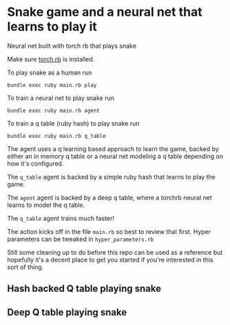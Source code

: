   # Snake game and a neural net that learns to play it

  Neural net built with torch rb that plays snake

  Make sure [torch.rb](https://github.com/ankane/torch.rb) is installed.

  To play snake as a human run

  ```
  bundle exec ruby main.rb play
  ```

  To train a neural net to play snake run

  ```
  bundle exec ruby main.rb agent
  ```

  To train a q table (ruby hash) to play snake run

  ```
  bundle exec ruby main.rb q_table
  ```

  The agent uses a q learning based approach to learn the game, backed by
  either an in memory q table or a neural net modeling a q table depending
  on how it's configured.

  The `q_table` agent is backed by a simple ruby hash that learns to play the
  game.

  The `agent` agent is backed by a deep q table, where a torchrb neural net
  learns to model the q table.

  The `q_table` agent trains much faster!


  The action kicks off in the file `main.rb` so best to review that first.
  Hyper parameters can be tweaked in `hyper_parameters.rb`

  Still some cleaning up to do before this repo can be used as a reference but
  hopefully it's a decent place to get you started if you're interested in this
  sort of thing.

  ## Hash backed Q table playing snake

  ## Deep Q table playing snake

